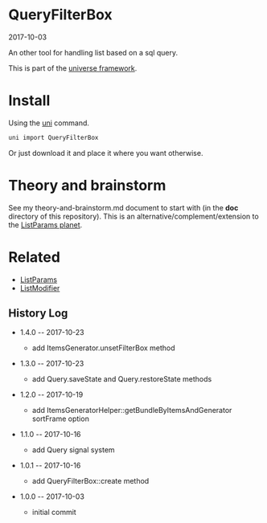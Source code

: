 QueryFilterBox
===========
2017-10-03



An other tool for handling list based on a sql query.


This is part of the [universe framework](https://github.com/karayabin/universe-snapshot).


Install
==========
Using the [uni](https://github.com/lingtalfi/universe-naive-importer) command.
```bash
uni import QueryFilterBox
```

Or just download it and place it where you want otherwise.




Theory and brainstorm
=======================

See my theory-and-brainstorm.md document to start with (in the **doc** directory of this repository).
This is an alternative/complement/extension to the [ListParams planet](https://github.com/lingtalfi/ListParams).







Related
=============

- [ListParams](https://github.com/lingtalfi/ListParams)
- [ListModifier](https://github.com/lingtalfi/ListModifier)



History Log
------------------
    
- 1.4.0 -- 2017-10-23

    - add ItemsGenerator.unsetFilterBox method
    
- 1.3.0 -- 2017-10-23

    - add Query.saveState and Query.restoreState methods
    
- 1.2.0 -- 2017-10-19

    - add ItemsGeneratorHelper::getBundleByItemsAndGenerator sortFrame option
    
- 1.1.0 -- 2017-10-16

    - add Query signal system
    
- 1.0.1 -- 2017-10-16

    - add QueryFilterBox::create method
    
- 1.0.0 -- 2017-10-03

    - initial commit